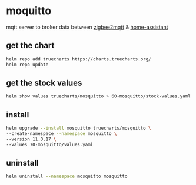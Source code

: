# moquitto

mqtt server to broker data between [zigbee2mqtt](/80-zigbee2mqtt/README.md) & [home-assistant](/80-home-assistant/README.md)

## get the chart

```bash
helm repo add truecharts https://charts.truecharts.org/
helm repo update
```

## get the stock values

```bash
helm show values truecharts/mosquitto > 60-mosquitto/stock-values.yaml
```

## install

```bash
helm upgrade --install mosquitto truecharts/mosquitto \
--create-namespace --namespace mosquitto \
--version 11.0.17 \
--values 70-mosquitto/values.yaml
```

## uninstall

```bash
helm uninstall --namespace mosquitto mosquitto
```
